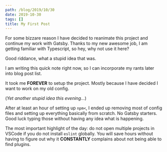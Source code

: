 ```yaml
---
path: /blog/2019/10/30
date: 2019-10-30
tags: []
title: My First Post
---
```


For some bizzare reason I have decided to reanimate this project and continue my work with Gatsby. Thanks to my new awesome job, I am getting familiar with Typescript, so hey, why not use it here?

Good riddance, what a stupid idea that was.

I am writing this quick note right now, so I can incorporate my rants later into blog post list.

It took me **FOREVER** to setup the project. Mostly because I have decided I want to work on my old config.

(*Yet another stupid idea this evening...*)

After at least an hour of setting up `npm<`, I ended up removing most of config files and setting up everything basically from scratch. No Gatsby starters. Good luck typing those without having any idea what is happening.

The most important highlight of the day: do not open multiple projects in VSCode if you do not install `eslint` globally. You will save hours without having to figure out why it **CONSTANTLY** complains about not being able to find plugins.